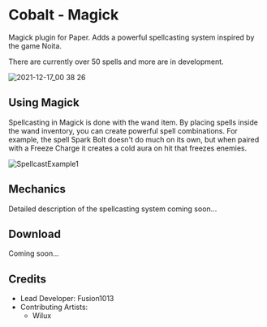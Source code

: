 # Cobalt - Magick

Magick plugin for Paper. Adds a powerful spellcasting system inspired by the game Noita.

There are currently over 50 spells and more are in development.

![2021-12-17_00 38 26](https://user-images.githubusercontent.com/35802522/146464900-c004f268-6ab9-427f-bda1-d9f65f1da708.png)

## Using Magick

Spellcasting in Magick is done with the wand item. By placing spells inside the wand inventory, you can create powerful spell combinations. For example, the spell Spark Bolt doesn't do much on its own, but when paired with a Freeze Charge it creates a cold aura on hit that freezes enemies.

![SpellcastExample1](https://user-images.githubusercontent.com/35802522/146466563-9c1af587-013a-4620-bd24-5e4c289f2737.gif)

## Mechanics

Detailed description of the spellcasting system coming soon...

## Download

Coming soon...

## Credits
- Lead Developer: Fusion1013
- Contributing Artists:
  - Wilux
